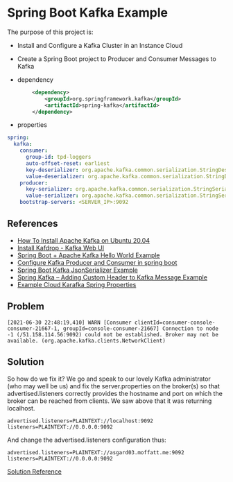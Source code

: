 # Spring Boot Kafka Example

The purpose of this project is:

- Install and Configure a Kafka Cluster in an Instance Cloud
- Create a Spring Boot project to Producer and Consumer Messages to Kafka 

- dependency
```xml
        <dependency>
            <groupId>org.springframework.kafka</groupId>
            <artifactId>spring-kafka</artifactId>
        </dependency>
```

- properties

```yaml
spring:
  kafka:
    consumer:
      group-id: tpd-loggers
      auto-offset-reset: earliest
      key-deserializer: org.apache.kafka.common.serialization.StringDeserializer
      value-deserializer: org.apache.kafka.common.serialization.StringDeserializer
    producer:
      key-serializer: org.apache.kafka.common.serialization.StringSerializer
      value-serializer: org.apache.kafka.common.serialization.StringSerializer
    bootstrap-servers: <SERVER_IP>:9092
```

## References

- [How To Install Apache Kafka on Ubuntu 20.04](https://www.digitalocean.com/community/tutorials/how-to-install-apache-kafka-on-ubuntu-20-04)
- [Install Kafdrop - Kafka Web UI](https://github.com/obsidiandynamics/kafdrop)  
- [Spring Boot + Apache Kafka Hello World Example](https://www.javainuse.com/spring/spring-boot-apache-kafka-hello-world)
- [Configure Kafka Producer and Consumer in spring boot](https://codingnconcepts.com/spring-boot/configure-kafka-producer-and-consumer)
- [Spring Boot Kafka JsonSerializer Example](https://howtodoinjava.com/kafka/spring-boot-jsonserializer-example/)
- [Spring Kafka – Adding Custom Header to Kafka Message Example](https://memorynotfound.com/spring-kafka-adding-custom-header-kafka-message-example)
- [Example Cloud Karafka Spring Properties](https://github.com/ivangfr/spring-cloud-stream-kafka-multi-topics-cloudkarafka/blob/master/spring-kafka/producer-kafka/src/main/resources/application.properties)


## Problem

```shell
[2021-06-30 22:48:19,410] WARN [Consumer clientId=consumer-console-consumer-21667-1, groupId=console-consumer-21667] Connection to node -1 (/51.158.114.56:9092) could not be established. Broker may not be available. (org.apache.kafka.clients.NetworkClient)
```

## Solution

So how do we fix it? We go and speak to our lovely Kafka administrator (who may well be us) 
and fix the server.properties on the broker(s) so that advertised.listeners correctly provides the hostname 
and port on which the broker can be reached from clients. We saw above that it was returning localhost. 

```
advertised.listeners=PLAINTEXT://localhost:9092
listeners=PLAINTEXT://0.0.0.0:9092
```

And change the advertised.listeners configuration thus:

```
advertised.listeners=PLAINTEXT://asgard03.moffatt.me:9092
listeners=PLAINTEXT://0.0.0.0:9092
```

[Solution Reference](https://www.confluent.io/blog/kafka-client-cannot-connect-to-broker-on-aws-on-docker-etc/)


